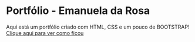 # Portfólio - Emanuela da Rosa

Aqui está um portfólio criado com HTML, CSS e um pouco de BOOTSTRAP!
[Clique aqui para ver como ficou](https://portfolioemanuela.netlify.app/)
